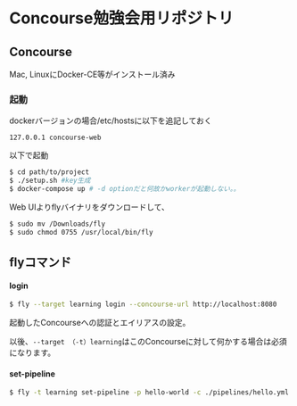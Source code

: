 # Concourse勉強会用リポジトリ

## Concourse

Mac, LinuxにDocker-CE等がインストール済み

### 起動

dockerバージョンの場合/etc/hostsに以下を追記しておく

```
127.0.0.1 concourse-web
```

以下で起動

```sh
$ cd path/to/project
$ ./setup.sh #key生成
$ docker-compose up # -d optionだと何故かworkerが起動しない。。
```

Web UIよりflyバイナリをダウンロードして、
```sh
$ sudo mv /Downloads/fly
$ sudo chmod 0755 /usr/local/bin/fly
```

## flyコマンド

#### login

```sh
$ fly --target learning login --concourse-url http://localhost:8080
```

起動したConcourseへの認証とエイリアスの設定。

以後、```--target （-t）learning```はこのConcourseに対して何かする場合は必須になります。

#### set-pipeline

```sh
$ fly -t learning set-pipeline -p hello-world -c ./pipelines/hello.yml
```
